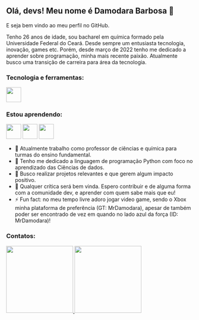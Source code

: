 ## Olá, devs! Meu nome é Damodara Barbosa 👋
E seja bem vindo ao meu perfil no GitHub.


Tenho 26 anos de idade, sou bacharel em química formado pela Universidade Federal do Ceará. Desde sempre um entusiasta tecnologia, inovação, games etc. Porém, desde março de 2022 tenho me dedicado a aprender sobre programação, minha mais recente paixão. Atualmente busco uma transição de carreira para área da tecnologia.

### Tecnologia e ferramentas:
<img src="https://cdn.jsdelivr.net/gh/devicons/devicon/icons/python/python-original-wordmark.svg" width="40" height="40"/>

### Estou aprendendo:
<img src="https://cdn.jsdelivr.net/gh/devicons/devicon/icons/numpy/numpy-original-wordmark.svg" width="40" height="40"/> <img src="https://cdn.jsdelivr.net/gh/devicons/devicon/icons/pandas/pandas-original-wordmark.svg" width="40" height="40"/> <img src="https://cdn.jsdelivr.net/gh/devicons/devicon/icons/flask/flask-original-wordmark.svg" width="40" height="40"/>

- 🔭 Atualmente trabalho como professor de ciências e química para turmas do ensino fundamental.
- 🌱 Tenho me dedicado a linguagem de programação Python com foco no aprendizado das Ciências de dados.
- 👯 Busco realizar projetos relevantes e que gerem algum impacto positivo.
- 🤔 Qualquer crítica será bem vinda. Espero contribuir e de alguma forma com a comunidade dev, e aprender com quem sabe mais que eu!
- ⚡ Fun fact: no meu tempo livre adoro jogar video game, sendo o Xbox minha plataforma de preferência (GT: MrDamodara), apesar de também poder ser encontrado de vez em quando no lado azul da força (ID: MrDamodara)!

### Contatos:


<div>
<a href="https://github.com/seu-usuário-aqui">
<img height="180em" src="https://github-readme-stats.vercel.app/api/top-langs/?username=DamodaraBarbosa&layout=compact&langs_count=7&theme=dracula"/>
<img height="180em" src="https://github-readme-stats.vercel.app/api?username=DamodaraBarbosa&show_icons=true&theme=dracula&include_all_commits=true&count_private=true"/>
</div>
